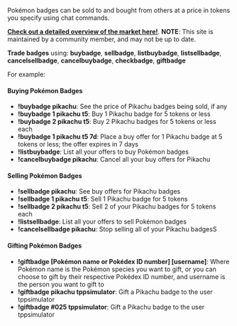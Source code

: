 Pokémon badges can be sold to and bought from others at a price in tokens you specify using chat commands. 

[**Check out a detailed overview of the market here!**](https://twitchplaysleaderboard.info/badges/). **NOTE**: This site is maintained by a community member, and may not be up to date.

**Trade badges** using: **buybadge**, **sellbadge**, **listbuybadge**, **listsellbadge**, **cancelsellbadge**, **cancelbuybadge**, **checkbadge**, **giftbadge**

For example:

#### Buying Pokémon Badges

- **!buybadge pikachu**: See the price of Pikachu badges being sold, if any
- **!buybadge 1 pikachu t5**: Buy 1 Pikachu badge for 5 tokens or less
- **!buybadge 2 pikachu t5**: Buy 2 Pikachu badges for 5 tokens or less each
- **!buybadge 1 pikachu t5 7d**: Place a buy offer for 1 Pikachu badge at 5 tokens or less; the offer expires in 7 days
- **!listbuybadge**: List all your offers to buy Pokémon badges
- **!cancelbuybadge pikachu**: Cancel all your buy offers for Pikachu

#### Selling Pokémon Badges

- **!sellbadge pikachu**: See buy offers for Pikachu badges
- **!sellbadge 1 pikachu t5**: Sell 1 Pikachu badge for 5 tokens
- **!sellbadge 2 pikachu t5**: Sell 2 of your Pikachu badges for 5 tokens each
- **!listsellbadge**: List all your offers to sell Pokémon badges
- **!cancelsellbadge pikachu**: Stop selling all of your Pikachu badgesS

#### Gifting Pokémon Badges

- **!giftbadge [Pokémon name or Pokédex ID number] [username]**: Where Pokémon name is the Pokémon species you want to gift, or you can choose to gift by their respective Pokédex ID number, and username is the person you want to gift to
- **!giftbadge pikachu tppsimulator**: Gift a Pikachu badge to the user tppsimulator
- **!giftbadge #025 tppsimulator**: Gift a Pikachu badge to the user tppsimulator